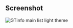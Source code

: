 ## Screenshot


![GTinfo main list light theme](http://appnode.pl/screenshots/battyweb/BattyWeb-screenshot02x800.jpg)
